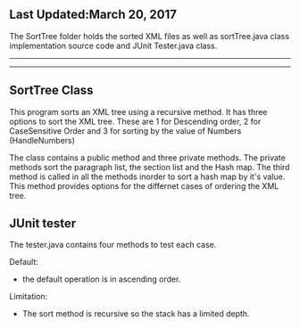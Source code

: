 Last Updated:March 20, 2017
--------------------------------------------------------------

The SortTree folder holds the sorted XML files as well as sortTree.java class implementation source code and JUnit Tester.java 
class. 

---------------------------------------------------------------------------------------
---------------------------------------------------------------------------------------

SortTree Class
---------------------------------------------------------------------------------------------

This program sorts an XML tree using a recursive method. It has three options to sort the XML tree.
These are 1 for Descending order, 2 for CaseSensitive Order and 3 for sorting by the value of Numbers (HandleNumbers)

The class contains a public method and three private methods. The private methods sort the paragraph list, 
the section list and the Hash map. The third method is called in all the methods inorder to sort a hash map by it's value. 
This method provides options for the differnet cases of ordering the XML tree.

JUnit tester
-------------------------------------------------

The tester.java contains four methods to test each case. 


Default:
- the default operation is in ascending order.

Limitation:
- The sort method is recursive so the stack has a limited depth.
